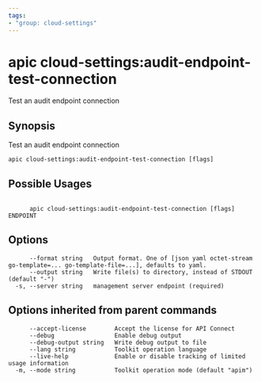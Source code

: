 ```yaml
---
tags:
- "group: cloud-settings"
---
```

# apic cloud-settings:audit-endpoint-test-connection

Test an audit endpoint connection

## Synopsis

Test an audit endpoint connection

```
apic cloud-settings:audit-endpoint-test-connection [flags]
```

## Possible Usages

```

      apic cloud-settings:audit-endpoint-test-connection [flags] ENDPOINT

```

## Options

```
      --format string   Output format. One of [json yaml octet-stream go-template=... go-template-file=...], defaults to yaml.
      --output string   Write file(s) to directory, instead of STDOUT (default "-")
  -s, --server string   management server endpoint (required)
```

## Options inherited from parent commands

```
      --accept-license        Accept the license for API Connect
      --debug                 Enable debug output
      --debug-output string   Write debug output to file
      --lang string           Toolkit operation language
      --live-help             Enable or disable tracking of limited usage information
  -m, --mode string           Toolkit operation mode (default "apim")
```
